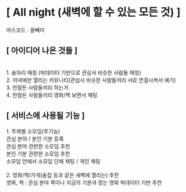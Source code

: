 <!-- 여기서 -->
<h1>[ All night (새벽에 할 수 있는 모든 것) ]</h1>
마스코드 : 올빼미<br>

<h2>[ 아이디어 나온 것들 ]</h2><br>
1. 술자리 매칭 (빅데이터 기반으로 관심사 비슷한 사람들 매칭)<br>
2. 저녁에만 열리는 커뮤니티(관심사 비슷한 사람들끼리 서로 연결시켜서 얘기)<br>
3. 안잠든 사람들끼리 하는거<br>
4. 안잠든 사람들끼리 영화/책 보면서 채팅<br>

<h2>[ 서비스에 사용될 기능 ]</h2>
1. 주제별 소모임(주기능)<br>
관심 분야 / 본인 기분 등록<br>
관심 분야 관련한 소모임 추천<br>
본인 기분 관련한 소모임 추천<br>
소모임 안에서 소모임 단체 채팅 / 개인 채팅<br>

<br>
2. 영화/책/가게(술집 등과 같은 새벽에 열리는) 추천<br>
영화, 책 : 관심 분야 쪽이나 지금의 기분과 맞는 영화 빅데이터 기반 추천
